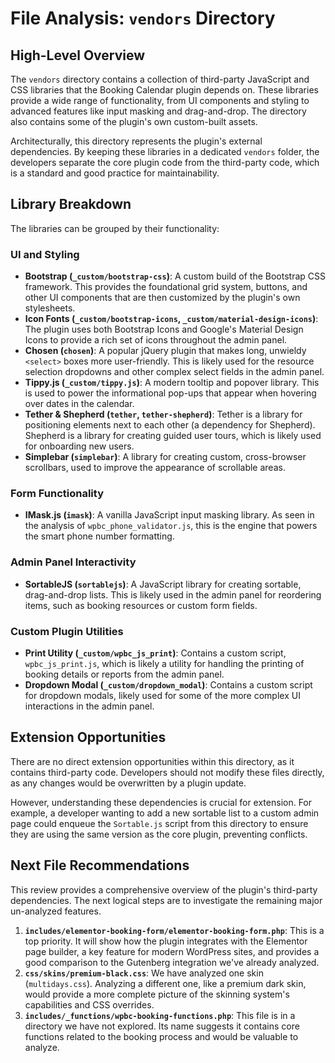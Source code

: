 # File Analysis: `vendors` Directory

## High-Level Overview

The `vendors` directory contains a collection of third-party JavaScript and CSS libraries that the Booking Calendar plugin depends on. These libraries provide a wide range of functionality, from UI components and styling to advanced features like input masking and drag-and-drop. The directory also contains some of the plugin's own custom-built assets.

Architecturally, this directory represents the plugin's external dependencies. By keeping these libraries in a dedicated `vendors` folder, the developers separate the core plugin code from the third-party code, which is a standard and good practice for maintainability.

## Library Breakdown

The libraries can be grouped by their functionality:

### UI and Styling

-   **Bootstrap (`_custom/bootstrap-css`)**: A custom build of the Bootstrap CSS framework. This provides the foundational grid system, buttons, and other UI components that are then customized by the plugin's own stylesheets.
-   **Icon Fonts (`_custom/bootstrap-icons`, `_custom/material-design-icons`)**: The plugin uses both Bootstrap Icons and Google's Material Design Icons to provide a rich set of icons throughout the admin panel.
-   **Chosen (`chosen`)**: A popular jQuery plugin that makes long, unwieldy `<select>` boxes more user-friendly. This is likely used for the resource selection dropdowns and other complex select fields in the admin panel.
-   **Tippy.js (`_custom/tippy.js`)**: A modern tooltip and popover library. This is used to power the informational pop-ups that appear when hovering over dates in the calendar.
-   **Tether & Shepherd (`tether`, `tether-shepherd`)**: Tether is a library for positioning elements next to each other (a dependency for Shepherd). Shepherd is a library for creating guided user tours, which is likely used for onboarding new users.
-   **Simplebar (`simplebar`)**: A library for creating custom, cross-browser scrollbars, used to improve the appearance of scrollable areas.

### Form Functionality

-   **IMask.js (`imask`)**: A vanilla JavaScript input masking library. As seen in the analysis of `wpbc_phone_validator.js`, this is the engine that powers the smart phone number formatting.

### Admin Panel Interactivity

-   **SortableJS (`sortablejs`)**: A JavaScript library for creating sortable, drag-and-drop lists. This is likely used in the admin panel for reordering items, such as booking resources or custom form fields.

### Custom Plugin Utilities

-   **Print Utility (`_custom/wpbc_js_print`)**: Contains a custom script, `wpbc_js_print.js`, which is likely a utility for handling the printing of booking details or reports from the admin panel.
-   **Dropdown Modal (`_custom/dropdown_modal`)**: Contains a custom script for dropdown modals, likely used for some of the more complex UI interactions in the admin panel.

## Extension Opportunities

There are no direct extension opportunities within this directory, as it contains third-party code. Developers should not modify these files directly, as any changes would be overwritten by a plugin update.

However, understanding these dependencies is crucial for extension. For example, a developer wanting to add a new sortable list to a custom admin page could enqueue the `Sortable.js` script from this directory to ensure they are using the same version as the core plugin, preventing conflicts.

## Next File Recommendations

This review provides a comprehensive overview of the plugin's third-party dependencies. The next logical steps are to investigate the remaining major un-analyzed features.

1.  **`includes/elementor-booking-form/elementor-booking-form.php`**: This is a top priority. It will show how the plugin integrates with the Elementor page builder, a key feature for modern WordPress sites, and provides a good comparison to the Gutenberg integration we've already analyzed.
2.  **`css/skins/premium-black.css`**: We have analyzed one skin (`multidays.css`). Analyzing a different one, like a premium dark skin, would provide a more complete picture of the skinning system's capabilities and CSS overrides.
3.  **`includes/_functions/wpbc-booking-functions.php`**: This file is in a directory we have not explored. Its name suggests it contains core functions related to the booking process and would be valuable to analyze.
